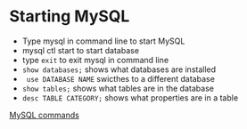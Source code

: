 # Starting MySQL

* Type mysql in command line to start MySQL
* mysql ctl start to start database
* type ```exit``` to exit mysql in command line
* ```show databases;``` shows what databases are installed
* ``` use DATABASE NAME``` swicthes to a different database
* ``` show tables; ``` shows what tables are in the database
* ``` desc TABLE CATEGORY; ``` shows what properties are in a table

[MySQL commands](https://dev.mysql.com/doc/refman/8.0/en/mysql-commands.html)